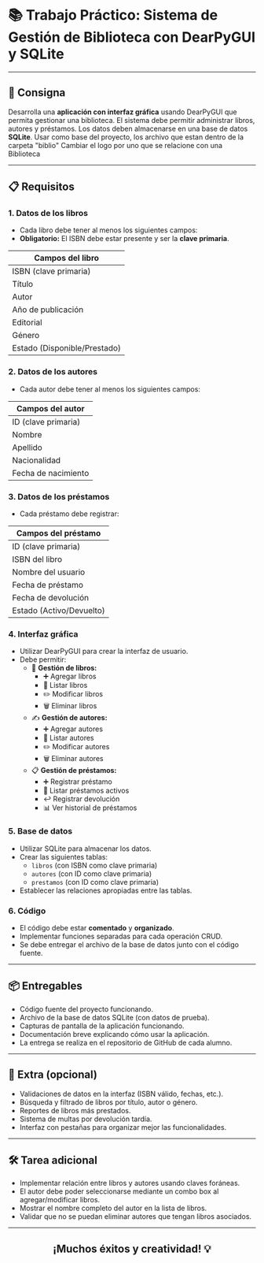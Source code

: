 # 📚 Trabajo Práctico: Sistema de Gestión de Biblioteca con DearPyGUI y SQLite

---

## 📝 Consigna

Desarrolla una **aplicación con interfaz gráfica** usando DearPyGUI que permita gestionar una biblioteca. El sistema debe permitir administrar libros, autores y préstamos. Los datos deben almacenarse en una base de datos **SQLite**.
Usar como base del proyecto, los archivo que estan dentro de la carpeta "biblio"
Cambiar el logo por uno que se relacione con una Biblioteca

---

## 📋 Requisitos

### 1. **Datos de los libros**

- Cada libro debe tener al menos los siguientes campos:
- **Obligatorio:** El ISBN debe estar presente y ser la **clave primaria**.

| Campos del libro             |
| ---------------------------- |
| ISBN (clave primaria)        |
| Título                      |
| Autor                        |
| Año de publicación         |
| Editorial                    |
| Género                      |
| Estado (Disponible/Prestado) |

### 2. **Datos de los autores**

- Cada autor debe tener al menos los siguientes campos:

| Campos del autor    |
| ------------------- |
| ID (clave primaria) |
| Nombre              |
| Apellido            |
| Nacionalidad        |
| Fecha de nacimiento |

### 3. **Datos de los préstamos**

- Cada préstamo debe registrar:

| Campos del préstamo     |
| ------------------------ |
| ID (clave primaria)      |
| ISBN del libro           |
| Nombre del usuario       |
| Fecha de préstamo       |
| Fecha de devolución     |
| Estado (Activo/Devuelto) |

### 4. **Interfaz gráfica**

- Utilizar DearPyGUI para crear la interfaz de usuario.
- Debe permitir:
  - 📖 **Gestión de libros:**
    - ➕ Agregar libros
    - 📄 Listar libros
    - ✏️ Modificar libros
    - 🗑️ Eliminar libros
  - ✍️ **Gestión de autores:**
    - ➕ Agregar autores
    - 📄 Listar autores
    - ✏️ Modificar autores
    - 🗑️ Eliminar autores
  - 📋 **Gestión de préstamos:**
    - ➕ Registrar préstamo
    - 📄 Listar préstamos activos
    - ↩️ Registrar devolución
    - 📊 Ver historial de préstamos

### 5. **Base de datos**

- Utilizar SQLite para almacenar los datos.
- Crear las siguientes tablas:
  - `libros` (con ISBN como clave primaria)
  - `autores` (con ID como clave primaria)
  - `prestamos` (con ID como clave primaria)
- Establecer las relaciones apropiadas entre las tablas.

### 6. **Código**

- El código debe estar **comentado** y **organizado**.
- Implementar funciones separadas para cada operación CRUD.
- Se debe entregar el archivo de la base de datos junto con el código fuente.

---

## 📦 Entregables

- Código fuente del proyecto funcionando.
- Archivo de la base de datos SQLite (con datos de prueba).
- Capturas de pantalla de la aplicación funcionando.
- Documentación breve explicando cómo usar la aplicación.
- La entrega se realiza en el repositorio de GitHub de cada alumno.

---

## 🌟 Extra (opcional)

- Validaciones de datos en la interfaz (ISBN válido, fechas, etc.).
- Búsqueda y filtrado de libros por título, autor o género.
- Reportes de libros más prestados.
- Sistema de multas por devolución tardía.
- Interfaz con pestañas para organizar mejor las funcionalidades.

---

## 🛠️ Tarea adicional

- Implementar relación entre libros y autores usando claves foráneas.
- El autor debe poder seleccionarse mediante un combo box al agregar/modificar libros.
- Mostrar el nombre completo del autor en la lista de libros.
- Validar que no se puedan eliminar autores que tengan libros asociados.

---

<div align="center">
   <h2>¡Muchos éxitos y creatividad! 💡</h2>
</div>
